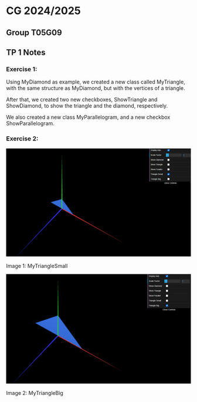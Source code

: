 # CG 2024/2025

## Group T05G09

## TP 1 Notes

### Exercise 1:
Using MyDiamond as example, we created a new class called MyTriangle, with the same structure as MyDiamond, but with the vertices of a triangle.

After that, we created two new checkboxes, ShowTriangle and ShowDiamond, to show the triangle and the diamond, respectively.

We also created a new class MyParallelogram, and a new checkbox ShowParallelogram.


### Exercise 2:
![MyTriangleSmall](screenshots/cg-t05g09-tp1-5.png)

Image 1: MyTriangleSmall

![MyTriangleBig](screenshots/cg-t05g09-tp1-6.png)

Image 2: MyTriangleBig